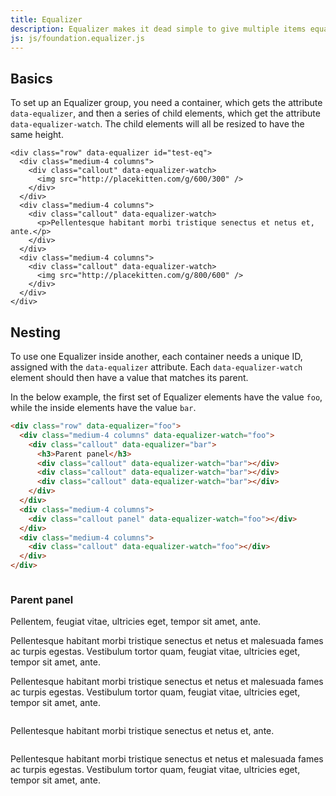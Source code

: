```yaml
---
title: Equalizer
description: Equalizer makes it dead simple to give multiple items equal height.
js: js/foundation.equalizer.js
---
```


## Basics

To set up an Equalizer group, you need a container, which gets the attribute `data-equalizer`, and then a series of child elements, which get the attribute `data-equalizer-watch`. The child elements will all be resized to have the same height.

```html_example
<div class="row" data-equalizer id="test-eq">
  <div class="medium-4 columns">
    <div class="callout" data-equalizer-watch>
      <img src="http://placekitten.com/g/600/300" />
    </div>
  </div>
  <div class="medium-4 columns">
    <div class="callout" data-equalizer-watch>
      <p>Pellentesque habitant morbi tristique senectus et netus et, ante.</p>
    </div>
  </div>
  <div class="medium-4 columns">
    <div class="callout" data-equalizer-watch>
      <img src="http://placekitten.com/g/800/600" />
    </div>
  </div>
</div>
```

## Nesting

To use one Equalizer inside another, each container needs a unique ID, assigned with the `data-equalizer` attribute. Each `data-equalizer-watch` element should then have a value that matches its parent.

In the below example, the first set of Equalizer elements have the value `foo`, while the inside elements have the value `bar`.

```html
<div class="row" data-equalizer="foo">
  <div class="medium-4 columns" data-equalizer-watch="foo">
    <div class="callout" data-equalizer="bar">
      <h3>Parent panel</h3>
      <div class="callout" data-equalizer-watch="bar"></div>
      <div class="callout" data-equalizer-watch="bar"></div>
      <div class="callout" data-equalizer-watch="bar"></div>
    </div>
  </div>
  <div class="medium-4 columns">
    <div class="callout panel" data-equalizer-watch="foo"></div>
  </div>
  <div class="medium-4 columns">
    <div class="callout" data-equalizer-watch="foo"></div>
  </div>
</div>
```

<div class="row" data-equalizer="foo">
  <div class="medium-4 columns" data-equalizer-watch="foo">
    <div class="callout" data-equalizer="bar">
      <h3>Parent panel</h3>
      <div class="callout" data-equalizer-watch="bar">
        <p>Pellentem, feugiat vitae, ultricies eget, tempor sit amet, ante.</p>
      </div>
      <div class="callout" data-equalizer-watch="bar">
        <p>Pellentesque habitant morbi tristique senectus et netus et malesuada fames ac turpis egestas. Vestibulum tortor quam, feugiat vitae, ultricies eget, tempor sit amet, ante.</p>
      </div>
      <div class="callout" data-equalizer-watch="bar">
        <p>Pellentesque habitant morbi tristique senectus et netus et malesuada fames ac turpis egestas. Vestibulum tortor quam, feugiat vitae, ultricies eget, tempor sit amet, ante.</p>
      </div>
    </div>
  </div>
  <div class="medium-4 columns">
    <div class="callout panel" data-equalizer-watch="foo">
      <p>Pellentesque habitant morbi tristique senectus et netus et, ante.</p>
    </div>
  </div>
  <div class="medium-4 columns">
    <div class="callout" data-equalizer-watch="foo">
      <p>Pellentesque habitant morbi tristique senectus et netus et malesuada fames ac turpis egestas. Vestibulum tortor quam, feugiat vitae, ultricies eget, tempor sit amet, ante.</p>
    </div>
  </div>
</div>
